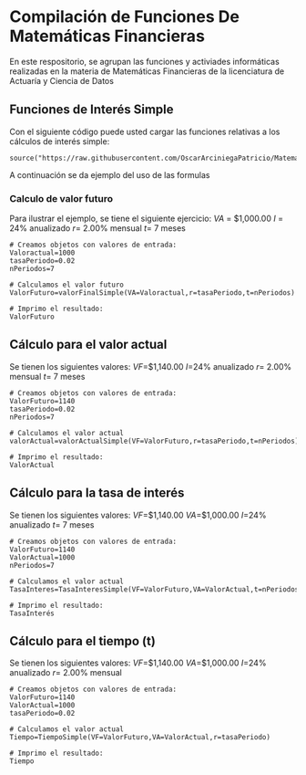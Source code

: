 # Compilación de Funciones De Matemáticas Financieras
En este respositorio, se agrupan las funciones y activiades informáticas realizadas en la materia de Matemáticas Financieras de la licenciatura de Actuaría y Ciencia de Datos

## Funciones de Interés Simple
Con el siguiente código puede usted cargar las funciones relativas a los cálculos de interés simple:

```{r}
source("https://raw.githubusercontent.com/OscarArciniegaPatricio/MatematicasFinancieras/refs/heads/main/FormualasInteresSimple2.R")
```

A continuación se da ejemplo del uso de las formulas
### Calculo de valor futuro
Para ilustrar el ejemplo, se tiene el siguiente ejercicio:
$VA$ = $1,000.00
$I$ = 24% anualizado
$r$= 2.00% mensual
$t$= 7 meses

```{r}
# Creamos objetos con valores de entrada:
Valoractual=1000
tasaPeriodo=0.02
nPeriodos=7

# Calculamos el valor futuro
ValorFuturo=valorFinalSimple(VA=Valoractual,r=tasaPeriodo,t=nPeriodos)

# Imprimo el resultado:
ValorFuturo
```
## Cálculo para el valor actual
Se tienen los siguientes valores:
$VF$=$1,140.00
$I$=24% anualizado
$r$= 2.00% mensual
$t$= 7 meses

```{r}
# Creamos objetos con valores de entrada:
ValorFuturo=1140
tasaPeriodo=0.02
nPeriodos=7

# Calculamos el valor actual
valorActual=valorActualSimple(VF=ValorFuturo,r=tasaPeriodo,t=nPeriodos)

# Imprimo el resultado:
ValorActual
```

## Cálculo para la tasa de interés
Se tienen los siguientes valores:
$VF$=$1,140.00
$VA$=$1,000.00
$I$=24% anualizado
$t$= 7 meses

```{r}
# Creamos objetos con valores de entrada:
ValorFuturo=1140
ValorActual=1000
nPeriodos=7

# Calculamos el valor actual
TasaInteres=TasaInteresSimple(VF=ValorFuturo,VA=ValorActual,t=nPeriodos)

# Imprimo el resultado:
TasaInterés
```
## Cálculo para el tiempo (t)
Se tienen los siguientes valores:
$VF$=$1,140.00
$VA$=$1,000.00
$I$=24% anualizado
$r$= 2.00% mensual

```{r}
# Creamos objetos con valores de entrada:
ValorFuturo=1140
ValorActual=1000
tasaPeriodo=0.02

# Calculamos el valor actual
Tiempo=TiempoSimple(VF=ValorFuturo,VA=ValorActual,r=tasaPeriodo)

# Imprimo el resultado:
Tiempo
```
